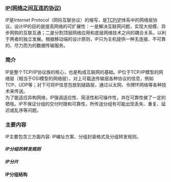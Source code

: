 ### [IP(网络之间互连的协议)](https://baike.baidu.com/item/IP/224599?fromtitle=%E7%BD%91%E9%99%85%E5%8D%8F%E8%AE%AE&fromid=4148798)   
IP是Internet Protocol（网际互联协议）的缩写，是[TCP/IP](https://baike.baidu.com/item/TCP%2FIP%E5%8D%8F%E8%AE%AE/212915?fromtitle=tcp%2Fip&fromid=214077)体系中的网络层协议。设计IP的目的是提高网络的可扩展性：一是解决互联网问题，实现大规模、异步网购的互联互通；二是分割顶层网络应用和底层网络技术之间的耦合关系，以利于两者的独立发展。根据移动端的设计原则，IP只为主机提供一种无连接、不可靠的、尽力而为的数据传输服务。  
### 简介  
IP是整个TCP/IP协议族的核心，也是构成互联网的基础。IP位于TCP/IP模型的网络层（相当于OSI模型的网络层），对上可载送传输层各种协议的信息，例如TCP、UDP等；对下可将IP信息包放到链路层，通过以太网、令牌环网络等各种技术来传送。  
为了能适应异构网络，IP强调适应性、简洁性和可操作性，并在可靠性做了一定的牺牲。IP不保证分组的交付时限和可靠性，所传送分组有可能出现丢失、重复、延迟或乱序等问题。  
### 主要内容  
IP主要包含三方面内容: IP编址方案、分组封装格式及分组转发规则。  
#### *IP分组的转发规则*  
#### *IP分片*  
#### IP分组结构  

